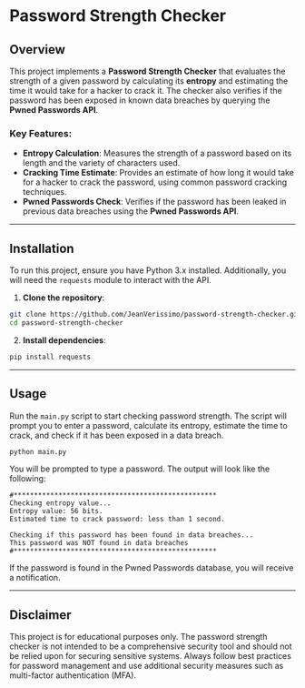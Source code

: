 
# Password Strength Checker

## Overview

This project implements a **Password Strength Checker** that evaluates the strength of a given password by calculating its **entropy** and estimating the time it would take for a hacker to crack it. The checker also verifies if the password has been exposed in known data breaches by querying the **Pwned Passwords API**.

### Key Features:
- **Entropy Calculation**: Measures the strength of a password based on its length and the variety of characters used.
- **Cracking Time Estimate**: Provides an estimate of how long it would take for a hacker to crack the password, using common password cracking techniques.
- **Pwned Passwords Check**: Verifies if the password has been leaked in previous data breaches using the **Pwned Passwords API**.

---

## Installation

To run this project, ensure you have Python 3.x installed. Additionally, you will need the `requests` module to interact with the API.

1. **Clone the repository**:

```bash
git clone https://github.com/JeanVerissimo/password-strength-checker.git
cd password-strength-checker
```

2. **Install dependencies**:

```bash
pip install requests
```

---

## Usage

Run the `main.py` script to start checking password strength. The script will prompt you to enter a password, calculate its entropy, estimate the time to crack, and check if it has been exposed in a data breach.

```bash
python main.py
```

You will be prompted to type a password. The output will look like the following:

```
#**************************************************
Checking entropy value... 
Entropy value: 56 bits.
Estimated time to crack password: less than 1 second.

Checking if this password has been found in data breaches...
This password was NOT found in data breaches
#**************************************************
```

If the password is found in the Pwned Passwords database, you will receive a notification.

---

## Disclaimer

This project is for educational purposes only. The password strength checker is not intended to be a comprehensive security tool and should not be relied upon for securing sensitive systems. Always follow best practices for password management and use additional security measures such as multi-factor authentication (MFA).
